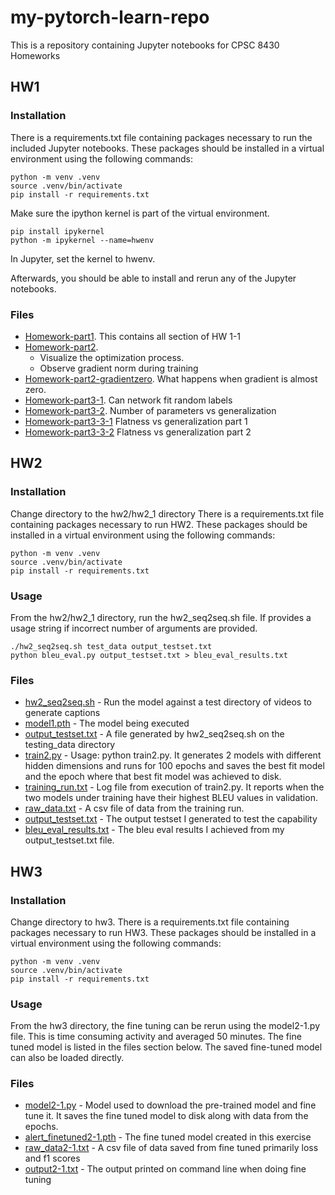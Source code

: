 # my-pytorch-learn-repo

This is a repository containing Jupyter notebooks for CPSC 8430 Homeworks

## HW1

### Installation

There is a requirements.txt file containing packages necessary to run the included Jupyter notebooks. These packages should be installed in a virtual environment using the following commands:

```
python -m venv .venv
source .venv/bin/activate
pip install -r requirements.txt
```

Make sure the ipython kernel is part of the virtual environment.

```
pip install ipykernel
python -m ipykernel --name=hwenv
```

In Jupyter, set the kernel to hwenv.

Afterwards, you should be able to install and rerun any of the Jupyter notebooks.

### Files
- [Homework-part1](homework-part1.ipynb). This contains all section of HW 1-1
- [Homework-part2](homework-part2.ipynb). 
    - Visualize the optimization process.
    - Observe gradient norm during training
- [Homework-part2-gradientzero](homework-part2-gradzero.ipynb). What happens when gradient is almost zero.
- [Homework-part3-1](homework-part3-1.ipynb).  Can network fit random labels
- [Homework-part3-2](homework-part3-2.ipynb). Number of parameters vs generalization
- [Homework-part3-3-1](homework-part3-3-1.ipynb) Flatness vs generalization part 1
- [Homework-part3-3-2](homework-part3-3-2.ipynb) Flatness vs generalization part 2

## HW2

### Installation

Change directory to the hw2/hw2_1 directory
There is a requirements.txt file containing packages necessary to run HW2. These packages should be installed in a virtual environment using the following commands:

```
python -m venv .venv
source .venv/bin/activate
pip install -r requirements.txt
```

### Usage
From the hw2/hw2_1 directory, run the hw2_seq2seq.sh file. If provides a usage string if incorrect number of arguments are provided.
```
./hw2_seq2seq.sh test_data output_testset.txt
python bleu_eval.py output_testset.txt > bleu_eval_results.txt
```

### Files
- [hw2_seq2seq.sh](hw2/hw2_1/hw2_seq2seq.sh) - Run the model against a test directory of videos to generate captions
- [model1.pth](hw2/hw2_1/model1.pth) - The model being executed
- [output_testset.txt](hw2/hw2_1/output_testset.txt) - A file generated by hw2_seq2seq.sh on the testing_data directory
- [train2.py](hw2/hw2_1/train2.py) - Usage: python train2.py. It generates 2 models with different hidden dimensions and runs for 100 epochs and saves the best fit model and the epoch where that best fit model was achieved to disk.
- [training_run.txt](hw2/hw2_1/training_run.txt) - Log file from execution of train2.py. It reports when the two models under training have their highest BLEU values in validation.
- [raw_data.txt](hw2/hw2_1/raw_data.txt) - A csv file of data from the training run.
- [output_testset.txt](hw2/hw2_1/output_testset.txt) - The output testset I generated to test the capability
- [bleu_eval_results.txt](hw2/hw2_1/bleu_eval_results.txt) - The bleu eval results I achieved from my output_testset.txt file.

## HW3

### Installation

Change directory to hw3. 
There is a requirements.txt file containing packages necessary to run HW3. These packages should be installed in a virtual environment using the following commands:

```
python -m venv .venv
source .venv/bin/activate
pip install -r requirements.txt
```
### Usage
From the hw3 directory, the fine tuning can be rerun using the model2-1.py file. This is time consuming activity and averaged 50 minutes. The fine tuned model is listed in the files section below. The saved fine-tuned model can also be loaded directly.

### Files
- [model2-1.py](hw3/model2-1.py) - Model used to download the pre-trained model and fine tune it. It saves the fine tuned model to disk along with data from the epochs.
- [alert_finetuned2-1.pth](hw3/albert_finetuned2-1.pth) - The fine tuned model created in this exercise
- [raw_data2-1.txt](hw3/raw_data2-1.txt) - A csv file of data saved from fine tuned primarily loss and f1 scores 
- [output2-1.txt](hw3/output2-1.txt) - The output printed on command line when doing fine tuning
